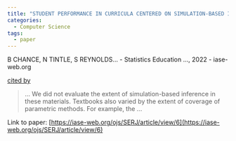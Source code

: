 ```yaml
---
title: "STUDENT PERFORMANCE IN CURRICULA CENTERED ON SIMULATION-BASED INFERENCE"
categories:
  - Computer Science
tags:
  - paper
---
```

B CHANCE, N TINTLE, S REYNOLDS… - Statistics Education …, 2022 - iase-web.org

[cited by](None) 

>… We did not evaluate the extent of simulation-based inference in these materials. Textbooks also varied by the extent of coverage of parametric methods. For example, the …

Link to paper: [https://iase-web.org/ojs/SERJ/article/view/6](https://iase-web.org/ojs/SERJ/article/view/6)
